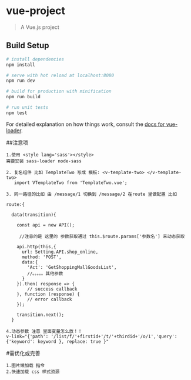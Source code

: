 # vue-project

> A Vue.js project

## Build Setup

``` bash
# install dependencies
npm install

# serve with hot reload at localhost:8080
npm run dev

# build for production with minification
npm run build

# run unit tests
npm test
```

For detailed explanation on how things work, consult the [docs for vue-loader](http://vuejs.github.io/vue-loader).

##注意项
```
1.使用 <style lang='sass'></style>
需要安装 sass-loader node-sass

2. 复名组件 比如 TemplateTwo 写成 模板: <v-template-two> </v-template-two>
   import VTemplateTwo from 'TemplateTwo.vue';

3. 同一路径的比如 由 /message/1 切换到 /message/2 在route 里做配置 比如

route:{

  data(transition){

    const api = new API();

     //注意的是 这里的 参数获取通过 this.$route.params['参数名'] 来动态获取

    api.http(this,{
      url: Setting.API.shop_online,
      method: 'POST',
      data:{
        'Act': 'GetShoppingMallGoodsList',
        //。。。。。其他参数
      }
    }).then( response => {
        // success callback
    }, function (response) {
        // error callback
    });

    transition.next();
  }

4.动态参数 注意 里面变量怎么放！！
v-link="{'path': '/list/f/'+firstid+'/t/'+thirdid+'/o/1','query': {'keyword': keyword }, replace: true }"

```
#需优化或完善
```
1.图片懒加载 指令
2.快速加载 css 样式资源
```
